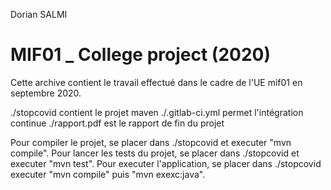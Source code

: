 Dorian SALMI

# MIF01 _ College project (2020)

Cette archive contient le travail effectué dans le cadre de l'UE mif01 en septembre 2020.

./stopcovid contient le projet maven
./.gitlab-ci.yml permet l'intégration continue
./rapport.pdf est le rapport de fin du projet

Pour compiler le projet, se placer dans ./stopcovid et executer "mvn compile".
Pour lancer les tests du projet, se placer dans ./stopcovid et executer "mvn test".
Pour executer l'application, se placer dans ./stopcovid executer "mvn compile" puis "mvn exexc:java".
